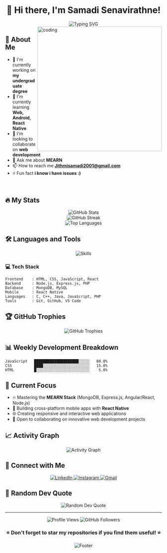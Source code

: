 # <div align="center">👋 Hi there, I'm Samadi Senavirathne!</div>

<div align="center">
  <img src="https://readme-typing-svg.demolab.com?font=Fira+Code&pause=1000&color=F75C7E&center=true&vCenter=true&width=435&lines=Full+Stack+Developer;MEARN+Stack+Enthusiast;Always+Learning+New+Technologies;Building+Amazing+Web+%26+Mobile+Apps" alt="Typing SVG" />
</div>

<img align="right" alt="coding" width="400" src="https://camo.githubusercontent.com/8d3a24af335039bfd365e4bc2c805d9c30268df63e283b7c87d8cffa2746fb22/68747470733a2f2f6d69726f2e6d656469756d2e636f6d2f76322f726573697a653a6669743a3832382f666f726d61743a776562702f302a7942764135436e455833536434616f642e676966">

## 🚀 About Me

- 🔭 I'm currently working on **my undergraduate degree**
- 🌱 I'm currently learning **Web, Android, React Native**
- 👯 I'm looking to collaborate on **web development**
- 💬 Ask me about **MEARN**
- 📫 How to reach me **Jithmisamadi2001@gmail.com**
- ⚡ Fun fact **i know i have issues :)**

<br clear="right"/>

## 🔥 My Stats

<div align="center">
  <img src="https://github-readme-stats.vercel.app/api?username=Sama20011214&show_icons=true&theme=radical&hide_border=true&count_private=true" alt="GitHub Stats" />
</div>

<div align="center">
  <img src="https://github-readme-streak-stats.herokuapp.com/?user=Sama20011214&theme=radical&hide_border=true" alt="GitHub Streak" />
</div>

<div align="center">
  <img src="https://github-readme-stats.vercel.app/api/top-langs/?username=Sama20011214&theme=radical&hide_border=true&layout=compact" alt="Top Languages" />
</div>

## 🛠️ Languages and Tools

<div align="center">
  <img src="https://skillicons.dev/icons?i=c,cpp,html,css,js,java,php,mongodb,mysql,react,nodejs,express,git,github,vscode" alt="Skills" />
</div>

### 💻 Tech Stack
```text
Frontend    : HTML, CSS, JavaScript, React
Backend     : Node.js, Express.js, PHP
Database    : MongoDB, MySQL
Mobile      : React Native
Languages   : C, C++, Java, JavaScript, PHP
Tools       : Git, GitHub, VS Code
```

## 🏆 GitHub Trophies
<div align="center">
  <img src="https://github-profile-trophy.vercel.app/?username=Sama20011214&theme=radical&no-frame=true&no-bg=false&margin-w=4" alt="GitHub Trophies" />
</div>

## 📊 Weekly Development Breakdown
<!--START_SECTION:waka-->
```text
JavaScript   ████████████████████░░░░░   80.0%
CSS          ████░░░░░░░░░░░░░░░░░░░░░   15.0%
HTML         █░░░░░░░░░░░░░░░░░░░░░░░░    5.0%
```
<!--END_SECTION:waka-->

## 🎯 Current Focus
- 🔥 Mastering the **MEARN Stack** (MongoDB, Express.js, Angular/React, Node.js)
- 📱 Building cross-platform mobile apps with **React Native**
- 🌐 Creating responsive and interactive web applications
- 🤝 Open to collaborating on innovative web development projects

## 📈 Activity Graph
<div align="center">
  <img src="https://github-readme-activity-graph.vercel.app/graph?username=Sama20011214&bg_color=0d1117&color=f75c7e&line=f75c7e&point=ffffff&area=true&hide_border=true" alt="Activity Graph" />
</div>

## 🤝 Connect with Me

<div align="center">
  <a href="https://www.linkedin.com/in/samadi-senavirathne-b2370726a/" target="_blank">
    <img src="https://img.shields.io/badge/LinkedIn-0077B5?style=for-the-badge&logo=linkedin&logoColor=white" alt="LinkedIn" />
  </a>
  <a href="https://www.instagram.com/samadi_senavirathne/" target="_blank">
    <img src="https://img.shields.io/badge/Instagram-E4405F?style=for-the-badge&logo=instagram&logoColor=white" alt="Instagram" />
  </a>
  <a href="mailto:Jithmisamadi2001@gmail.com">
    <img src="https://img.shields.io/badge/Gmail-D14836?style=for-the-badge&logo=gmail&logoColor=white" alt="Gmail" />
  </a>
</div>

## 💭 Random Dev Quote
<div align="center">
  <img src="https://quotes-github-readme.vercel.app/api?type=horizontal&theme=radical" alt="Random Dev Quote" />
</div>

---

<div align="center">
  <img src="https://komarev.com/ghpvc/?username=Sama20011214&label=Profile%20Views&color=0e75b6&style=flat" alt="Profile Views" />
  <img src="https://img.shields.io/github/followers/Sama20011214?label=Followers&style=social" alt="GitHub Followers" />
</div>

<div align="center">
  <h3>⭐ Don't forget to star my repositories if you find them useful! ⭐</h3>
</div>

<div align="center">
  <img src="https://capsule-render.vercel.app/api?type=waving&color=gradient&height=100&section=footer" alt="Footer" />
</div>
